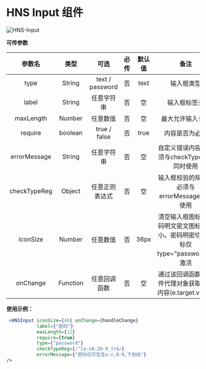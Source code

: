 # HNS Input 组件

<img src="https://img.shields.io/badge/HNS--Input-v1.0-ff6987" alt="HNS-Input">

**可传参数**

|     参数名      |    类型    |       可选        | 必传  | 默认值  |                       备注                        |
|:------------:|:--------:|:---------------:|:---:|:----:|:-----------------------------------------------:|
|     type     |  String  | text / password |  否  | text |                      输入框类型                      |
|    label     |  String  |      任意字符串      |  否  |  空   |                     输入框标签头                      | 
|  maxLength   |  Number  |      任意数值       |  否  |  空   |                    最大允许输入长度                     | 
|   require    | boolean  |  true / false   |  否  | true |                     内容是否为必填                     |
| errorMessage |  String  |      任意字符串      |  否  |  空   |           自定义错误内容，必须与checkTypeReg同时使用           |
| checkTypeReg |  Object  |     任意正则表达式     |  否  |  空   |          输入框校验的规则，必须与errorMessage同时使用           |
|   iconSize   |  Number  |      任意数值       |  否  | 36px | 清空输入框图标，密码明文密文图标的大小。密码明密切换图标仅type="password"时激活 |
|   onChange   | Function |     任意回调函数      |  否  |  空   |      通过该回调函数的事件代理对象获取输入内容(e.target.value)       |

**使用示例：**

```jsx
 <HNSInput iconSize={48} onChange={handleChange}
           label={"密码"}
           maxLength={12}
           require={true}
           type={"password"}
           checkTypeReg={/^[a-zA-Z0-9_]+$/}
           errorMessage={"密码仅可包含a-z,0-9,下划线"}
/>
```





